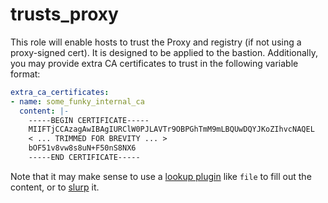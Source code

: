 trusts_proxy
============

This role will enable hosts to trust the Proxy and registry (if not using a proxy-signed cert). It is designed to be applied to the bastion. Additionally, you may provide extra CA certificates to trust in the following variable format:

```yaml
extra_ca_certificates:
- name: some_funky_internal_ca
  content: |-
    -----BEGIN CERTIFICATE-----
    MIIFTjCCAzagAwIBAgIURClW0PJLAVTr9OBPGhTmM9mLBQUwDQYJKoZIhvcNAQEL
    < ... TRIMMED FOR BREVITY ... >
    bOF51v8vw8s8uN+F50nS8NX6
    -----END CERTIFICATE-----
```

Note that it may make sense to use a [lookup plugin](https://docs.ansible.com/ansible/latest/plugins/lookup.html) like `file` to fill out the content, or to [slurp](https://docs.ansible.com/ansible/latest/collections/ansible/builtin/slurp_module.html) it.

